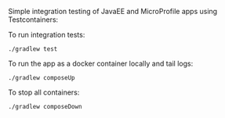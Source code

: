Simple integration testing of JavaEE and MicroProfile apps using Testcontainers:

To run integration tests:
```
./gradlew test
```

To run the app as a docker container locally and tail logs:
```
./gradlew composeUp
```

To stop all containers:
```
./gradlew composeDown
```
